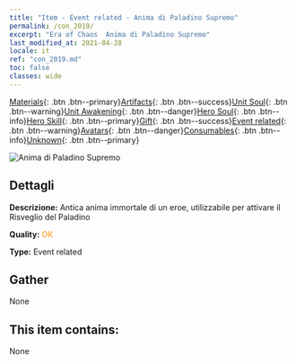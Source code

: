 ```yaml
---
title: "Item - Event related - Anima di Paladino Supremo"
permalink: /con_2019/
excerpt: "Era of Chaos  Anima di Paladino Supremo"
last_modified_at: 2021-04-28
locale: it
ref: "con_2019.md"
toc: false
classes: wide
---
```

 [Materials](/ItemsIT/){: .btn .btn--primary}[Artifacts](/ItemsIT/Artifacts/){: .btn .btn--success}[Unit Soul](/ItemsIT/UnitSoul/){: .btn .btn--warning}[Unit Awakening](/ItemsIT/UnitAwakening/){: .btn .btn--danger}[Hero Soul](/ItemsIT/HeroSoul/){: .btn .btn--info}[Hero Skill](/ItemsIT/HeroSkill/){: .btn .btn--primary}[Gift](/ItemsIT/Gift/){: .btn .btn--success}[Event related](/ItemsIT/Events/){: .btn .btn--warning}[Avatars](/ItemsIT/Avatars/){: .btn .btn--danger}[Consumables](/ItemsIT/Consumables/){: .btn .btn--info}[Unknown](/ItemsIT/Unknown/){: .btn .btn--primary}

 ![Anima di Paladino Supremo](/images/t/juexing_108.png)

## Dettagli
 **Descrizione:** Antica anima immortale di un eroe, utilizzabile per attivare il Risveglio del Paladino

 **Quality:** <span style="color: #FF8C00">OK</span>

 **Type:** Event related

## Gather

  None

## This item contains:

  None

